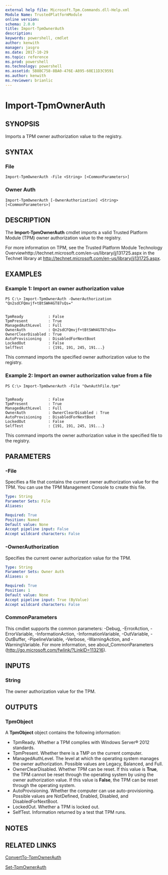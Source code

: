 ```yaml
---
external help file: Microsoft.Tpm.Commands.dll-Help.xml
Module Name: TrustedPlatformModule
online version: 
schema: 2.0.0
title: Import-TpmOwnerAuth
description: 
keywords: powershell, cmdlet
author: kenwith
manager: jasgro
ms.date: 2017-10-29
ms.topic: reference
ms.prod: powershell
ms.technology: powershell
ms.assetid: 5B8BC758-8BA0-476E-A895-60E11D3C9591
ms.author: kenwith
ms.reviewer: brianlic
---
```


# Import-TpmOwnerAuth

## SYNOPSIS
Imports a TPM owner authorization value to the registry.

## SYNTAX

### File
```
Import-TpmOwnerAuth -File <String> [<CommonParameters>]
```

### Owner Auth
```
Import-TpmOwnerAuth [-OwnerAuthorization] <String> [<CommonParameters>]
```

## DESCRIPTION
The **Import-TpmOwnerAuth** cmdlet imports a valid Trusted Platform Module (TPM) owner authorization value to the registry.

For more information on TPM, see the Trusted Platform Module Technology Overviewhttp://technet.microsoft.com/en-us/library/jj131725.aspx in the Technet library at http://technet.microsoft.com/en-us/library/jj131725.aspx.

## EXAMPLES

### Example 1: Import an owner authorization value
```
PS C:\> Import-TpmOwnerAuth -OwnerAuthorization "Qn2sdCFQmvjf+tBtSWH4GT87sQs="


TpmReady           : False
TpmPresent         : True
ManagedAuthLevel   : Full
OwnerAuth          : Qn2sdCFQmvjf+tBtSWH4GT87sQs=
OwnerClearDisabled : True
AutoProvisioning   : DisabledForNextBoot
LockedOut          : False
SelfTest           : {191, 191, 245, 191...}
```

This command imports the specified owner authorization value to the registry.

### Example 2: Import an owner authorization value from a file
```
PS C:\> Import-TpmOwnerAuth -File "OwnAuthFile.tpm"


TpmReady           : False
TpmPresent         : True
ManagedAuthLevel   : Full
OwnerAuth          : OwnerClearDisabled : True
AutoProvisioning   : DisabledForNextBoot
LockedOut          : False
SelfTest           : {191, 191, 245, 191...}
```

This command imports the owner authorization value in the specified file to the registry.

## PARAMETERS

### -File
Specifies a file that contains the current owner authorization value for the TPM.
You can use the TPM Management Console to create this file.

```yaml
Type: String
Parameter Sets: File
Aliases: 

Required: True
Position: Named
Default value: None
Accept pipeline input: False
Accept wildcard characters: False
```

### -OwnerAuthorization
Specifies the current owner authorization value for the TPM.

```yaml
Type: String
Parameter Sets: Owner Auth
Aliases: o

Required: True
Position: 1
Default value: None
Accept pipeline input: True (ByValue)
Accept wildcard characters: False
```

### CommonParameters
This cmdlet supports the common parameters: -Debug, -ErrorAction, -ErrorVariable, -InformationAction, -InformationVariable, -OutVariable, -OutBuffer, -PipelineVariable, -Verbose, -WarningAction, and -WarningVariable. For more information, see about_CommonParameters (http://go.microsoft.com/fwlink/?LinkID=113216).

## INPUTS

### String
The owner authorization value for the TPM.

## OUTPUTS

### TpmObject
A **TpmObject** object contains the following information:

- TpmReady. Whether a TPM complies with Windows Server® 2012 standards.
- TpmPresent. Whether there is a TMP on the current computer.
- ManagedAuthLevel. The level at which the operating system manages the owner authorization. Possible values are Legacy, Balanced, and Full.
- OwnerClearDisabled. Whether TPM can be reset. If this value is **True**, the TPM cannot be reset through the operating system by using the owner authorization value. If this value is **False**, the TPM can be reset through the operating system. 
- AutoProvisioning. Whether the computer can use auto-provisioning. Possible values are NotDefined, Enabled, Disabled, and DisabledForNextBoot.
- LockedOut. Whether a TPM is locked out.
- SelfTest. Information returned by a test that TPM runs.

## NOTES

## RELATED LINKS

[ConvertTo-TpmOwnerAuth](./ConvertTo-TpmOwnerAuth.md)

[Set-TpmOwnerAuth](./Set-TpmOwnerAuth.md)

